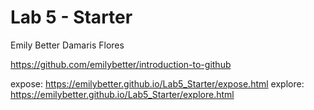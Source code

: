 # Lab 5 - Starter
Emily Better
Damaris Flores

https://github.com/emilybetter/introduction-to-github

expose: https://emilybetter.github.io/Lab5_Starter/expose.html
explore: https://emilybetter.github.io/Lab5_Starter/explore.html
